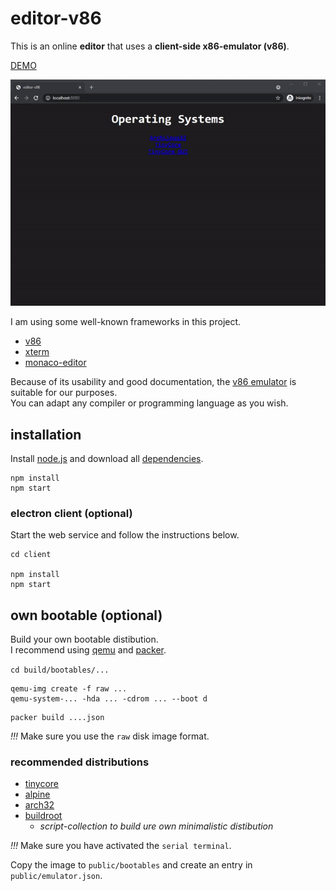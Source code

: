 # editor-v86

This is an online **editor** that uses a **client-side x86-emulator (v86)**.  
  
[DEMO](https://editor-v86.glitch.me)  
  
![editor-v86](preview.gif "editor-v86")  
  
I am using some well-known frameworks in this project. 

- [v86](https://github.com/copy/v86)
- [xterm](https://xtermjs.org/)
- [monaco-editor](https://microsoft.github.io/monaco-editor/)  

Because of its usability and good documentation, the [v86 emulator](https://github.com/copy/v86) is suitable for our purposes.  
You can adapt any compiler or programming language as you wish.  
  
## installation

Install [node.js](https://nodejs.org) and download all [dependencies](package.json).  

```
npm install
npm start
```

### electron client (optional)

Start the web service and follow the instructions below.
  
```
cd client

npm install
npm start
```
  
## own bootable (optional)

Build your own bootable distibution.  
I recommend using [qemu](https://www.qemu.org/download) and [packer](https://www.packer.io/downloads).  
  
`cd build/bootables/...`  
  
```
qemu-img create -f raw ...
qemu-system-... -hda ... -cdrom ... --boot d 
```

```
packer build ....json
```
  
*!!!* Make sure you use the `raw` disk image format.  
  
### recommended distributions

- [tinycore](http://tinycorelinux.net/downloads.html)  
- [alpine](https://www.alpinelinux.org/downloads/)  
- [arch32](https://www.archlinux32.org/download/)  
- [buildroot](https://buildroot.org/download.html) 
   - _script-collection to build ure own minimalistic distibution_  
  
*!!!* Make sure you have activated the `serial terminal`.  
  
Copy the image to `public/bootables` and create an entry in `public/emulator.json`. 